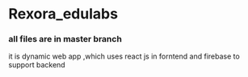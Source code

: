 # Rexora_edulabs

### all files are in master branch 

it is dynamic web app ,which uses react js in forntend  and firebase to support backend
